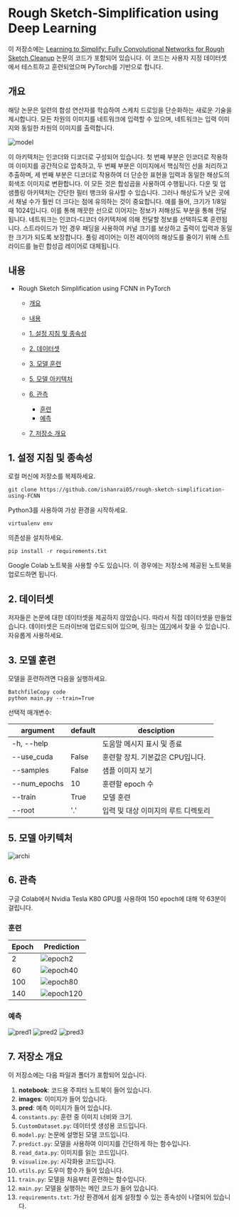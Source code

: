 # Rough Sketch-Simplification using Deep Learning

이 저장소에는 [Learning to Simplify: Fully Convolutional Networks for Rough Sketch Cleanup](https://esslab.jp/~ess/publications/SimoSerraSIGGRAPH2016.pdf) 논문의 코드가 포함되어 있습니다. 이 코드는 사용자 지정 데이터셋에서 테스트하고 훈련되었으며 PyTorch를 기반으로 합니다.



## 개요

해당 논문은 일련의 합성 연산자를 학습하여 스케치 드로잉을 단순화하는 새로운 기술을 제시합니다. 모든 차원의 이미지를 네트워크에 입력할 수 있으며, 네트워크는 입력 이미지와 동일한 차원의 이미지를 출력합니다.

![model](images/model.png)

이 아키텍처는 인코더와 디코더로 구성되어 있습니다. 첫 번째 부분은 인코더로 작용하여 이미지를 공간적으로 압축하고, 두 번째 부분은 이미지에서 핵심적인 선을 처리하고 추출하며, 세 번째 부분은 디코더로 작용하여 더 단순한 표현을 입력과 동일한 해상도의 회색조 이미지로 변환합니다. 이 모든 것은 합성곱을 사용하여 수행됩니다. 다운 및 업 샘플링 아키텍처는 간단한 필터 뱅크와 유사할 수 있습니다. 그러나 해상도가 낮은 곳에서 채널 수가 훨씬 더 크다는 점에 유의하는 것이 중요합니다. 예를 들어, 크기가 1/8일 때 1024입니다. 이를 통해 깨끗한 선으로 이어지는 정보가 저해상도 부분을 통해 전달됩니다. 네트워크는 인코더-디코더 아키텍처에 의해 전달할 정보를 선택하도록 훈련됩니다. 스트라이드가 1인 경우 패딩을 사용하여 커널 크기를 보상하고 출력이 입력과 동일한 크기가 되도록 보장합니다. 풀링 레이어는 이전 레이어의 해상도를 줄이기 위해 스트라이드를 늘린 합성곱 레이어로 대체됩니다.



## 내용

- Rough Sketch Simplification using FCNN in PyTorch

  - [개요](https://chat.openai.com/c/905726a9-018d-4e5c-b4ed-f71a564d0256#개요)

  - [내용](https://chat.openai.com/c/905726a9-018d-4e5c-b4ed-f71a564d0256#내용)

  - [1. 설정 지침 및 종속성](https://chat.openai.com/c/905726a9-018d-4e5c-b4ed-f71a564d0256#1-설정-지침-및-종속성)

  - [2. 데이터셋](https://chat.openai.com/c/905726a9-018d-4e5c-b4ed-f71a564d0256#2-데이터셋)

  - [3. 모델 훈련](https://chat.openai.com/c/905726a9-018d-4e5c-b4ed-f71a564d0256#3-모델-훈련)

  - [5. 모델 아키텍처](https://chat.openai.com/c/905726a9-018d-4e5c-b4ed-f71a564d0256#5-모델-아키텍처)

  - [6. 관측](https://github.com/kimbap918/RoughSketchSimplification-using-FCNN/edit/master/README.md#6-%EA%B4%80%EC%B8%A1)

    - [훈련](https://chat.openai.com/c/905726a9-018d-4e5c-b4ed-f71a564d0256#훈련)
    - [예측](https://chat.openai.com/c/905726a9-018d-4e5c-b4ed-f71a564d0256#예측)

  - [7. 저장소 개요](https://chat.openai.com/c/905726a9-018d-4e5c-b4ed-f71a564d0256#7-저장소-개요)

  

## 1. 설정 지침 및 종속성

로컬 머신에 저장소를 복제하세요.

```
git clone https://github.com/ishanrai05/rough-sketch-simplification-using-FCNN
```

Python3를 사용하여 가상 환경을 시작하세요.

```
virtualenv env
```

의존성을 설치하세요.

```
pip install -r requirements.txt
```

Google Colab 노트북을 사용할 수도 있습니다. 이 경우에는 저장소에 제공된 노트북을 업로드하면 됩니다.



## 2. 데이터셋

저자들은 논문에 대한 데이터셋을 제공하지 않았습니다. 따라서 직접 데이터셋을 만들었습니다. 데이터셋은 드라이브에 업로드되어 있으며, 링크는 [여기](https://drive.google.com/open?id=14NQTqITAiw8o-JgdnumQ-K0asLRwJy7q)에서 찾을 수 있습니다. 자유롭게 사용하세요.



## 3. 모델 훈련

모델을 훈련하려면 다음을 실행하세요.

```
BatchfileCopy code
python main.py --train=True
```

선택적 매개변수:

| argument     | default | desciption                          |
| ------------ | ------- | ----------------------------------- |
| -h, --help   |         | 도움말 메시지 표시 및 종료          |
| --use_cuda   | False   | 훈련할 장치. 기본값은 CPU입니다.    |
| --samples    | False   | 샘플 이미지 보기                    |
| --num_epochs | 10      | 훈련할 epoch 수                     |
| --train      | True    | 모델 훈련                           |
| --root       | '.'     | 입력 및 대상 이미지의 루트 디렉토리 |



## 5. 모델 아키텍처

![archi](images/archi.png)  



## 6. 관측

구글 Colab에서 Nvidia Tesla K80 GPU를 사용하여 150 epoch에 대해 약 63분이 걸립니다.

### 훈련

| Epoch | Prediction                |
| ----- | ------------------------- |
| 2     | ![epoch2](pred/2.png)     |
| 60    | ![epoch40](pred/60.png)   |
| 100   | ![epoch80](pred/100.png)  |
| 140   | ![epoch120](pred/140.png) |



### 예측

![pred1](pred/pred1.png)
![pred2](pred/pred2.png)
![pred3](pred/pred3.png)



## 7. 저장소 개요

이 저장소에는 다음 파일과 폴더가 포함되어 있습니다.

1. **notebook**: 코드용 주피터 노트북이 들어 있습니다.
2. **images**: 이미지가 들어 있습니다.
3. **pred**: 예측 이미지가 들어 있습니다.
4. `constants.py`: 훈련 중 이미지 너비와 크기.
5. `CustomDataset.py`: 데이터셋 생성용 코드입니다.
6. `model.py`: 논문에 설명된 모델 코드입니다.
7. `predict.py`: 모델을 사용하여 이미지를 간단하게 하는 함수입니다.
8. `read_data.py`: 이미지를 읽는 코드입니다.
9. `visualize.py`: 시각화용 코드입니다.
10. `utils.py`: 도우미 함수가 들어 있습니다.
11. `train.py`: 모델을 처음부터 훈련하는 함수입니다.
12. `main.py`: 모델을 실행하는 메인 코드가 들어 있습니다.
13. `requirements.txt`: 가상 환경에서 쉽게 설정할 수 있는 종속성이 나열되어 있습니다.
